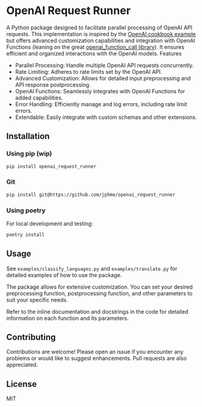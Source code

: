 # OpenAI Request Runner

A Python package designed to facilitate parallel processing of OpenAI API requests. This implementation is inspired by the [OpenAI cookbook example](https://github.com/openai/openai-cookbook/blob/main/examples/api_request_parallel_processor.py) but offers advanced customization capabilities and integration with OpenAI Functions (leaning on the great [openai_function_call library](https://github.com/jxnl/openai_function_call)). It ensures efficient and organized interactions with the OpenAI models.
Features

* Parallel Processing: Handle multiple OpenAI API requests concurrently.
* Rate Limiting: Adheres to rate limits set by the OpenAI API.
* Advanced Customization: Allows for detailed input preprocessing and API response postprocessing.
* OpenAI Functions: Seamlessly integrates with OpenAI Functions for added capabilities.
* Error Handling: Efficiently manage and log errors, including rate limit errors.
* Extendable: Easily integrate with custom schemas and other extensions.

## Installation
### Using pip (wip)

```bash
pip install openai_request_runner
```

### Git

```bash
pip install git@https://github.com/jphme/openai_request_runner
```
### Using poetry

For local development and testing:

```bash
poetry install
```
## Usage

See `examples/classify_languages.py` and `examples/translate.py` for detailed examples of how to use the package.


The package allows for extensive customization. You can set your desired preprocessing function, postprocessing function, and other parameters to suit your specific needs.

Refer to the inline documentation and docstrings in the code for detailed information on each function and its parameters.

## Contributing

Contributions are welcome! Please open an issue if you encounter any problems or would like to suggest enhancements. Pull requests are also appreciated.

## License

MIT